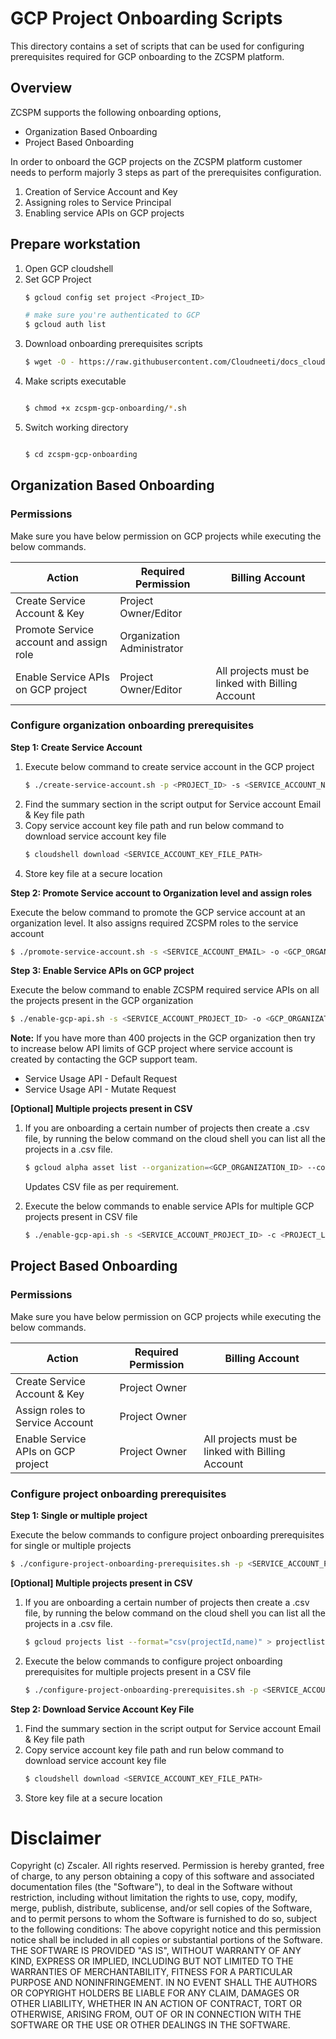 # GCP Project Onboarding Scripts

This directory contains a set of scripts that can be used for configuring prerequisites required for GCP onboarding to the ZCSPM platform.

## Overview

ZCSPM supports the following onboarding options,

* Organization Based Onboarding
* Project Based Onboarding

In order to onboard the GCP projects on the ZCSPM platform customer needs to perform majorly 3 steps as part of the prerequisites configuration.

1. Creation of Service Account and Key
2. Assigning roles to Service Principal
3. Enabling service APIs on GCP projects

## Prepare workstation

1. Open GCP cloudshell
2. Set GCP Project
   ```bash
   $ gcloud config set project <Project_ID>

   # make sure you're authenticated to GCP
   $ gcloud auth list
   ```
3. Download onboarding prerequisites scripts
   ```bash
   $ wget -O - https://raw.githubusercontent.com/Cloudneeti/docs_cloudneeti/rahul/gcp-onboarding-scripts/scripts/gcp-onboarding/download-gcp-onboarding-scripts.sh | bash
   ```
4. Make scripts executable
   ```bash

   $ chmod +x zcspm-gcp-onboarding/*.sh
   ```
5. Switch working directory
   ```bash

   $ cd zcspm-gcp-onboarding
   ```

## Organization Based Onboarding

### Permissions

Make sure you have below permission on GCP projects while executing the below commands.

| Action  | Required Permission | Billing Account |
| ------------- | ------------- | -------------  |
| Create Service Account & Key  | Project Owner/Editor |  |  |
| Promote Service account and assign role  | Organization Administrator |  |
| Enable Service APIs on GCP project | Project Owner/Editor  | All projects must be linked with Billing Account  |

### Configure organization onboarding prerequisites

**Step 1: Create Service Account**

1. Execute below command to create service account in the GCP project
	```bash
	$ ./create-service-account.sh -p <PROJECT_ID> -s <SERVICE_ACCOUNT_NAME>
	```
2. Find the summary section in the script output for Service account Email & Key file path
3. Copy service account key file path and run below command to download service account key file
	```bash
	$ cloudshell download <SERVICE_ACCOUNT_KEY_FILE_PATH>
	```
4. Store key file at a secure location

**Step 2: Promote Service account to Organization level and assign roles**

Execute the below command to promote the GCP service account at an organization level. It also assigns required ZCSPM roles to the service account

```bash
$ ./promote-service-account.sh -s <SERVICE_ACCOUNT_EMAIL> -o <GCP_ORGANIZATION_ID>
```

**Step 3: Enable Service APIs on GCP project**

Execute the below command to enable ZCSPM required service APIs on all the projects present in the GCP organization

```bash
$ ./enable-gcp-api.sh -s <SERVICE_ACCOUNT_PROJECT_ID> -o <GCP_ORGANIZATION_ID> -a
```

**Note:**
If you have more than 400 projects in the GCP organization then try to increase below API limits of GCP project where service account is created by contacting the GCP support team.
* Service Usage API - Default Request
* Service Usage API - Mutate Request


**[Optional] Multiple projects present in CSV**
1. If you are onboarding a certain number of projects then create a .csv file, by running the below command on the cloud shell you can list all the projects in a .csv file.

	```bash
	$ gcloud alpha asset list --organization=<GCP_ORGANIZATION_ID> --content-type=resource --asset-types=cloudresourcemanager.googleapis.com/Project --format="csv(resource.data.projectId,resource.data.name)" > projlist.csv
	```
	Updates CSV file as per requirement.

2. Execute the below commands to enable service APIs for multiple GCP projects present in CSV file

	```bash
	$ ./enable-gcp-api.sh -s <SERVICE_ACCOUNT_PROJECT_ID> -c <PROJECT_LIST.CSV>
	```

## Project Based Onboarding

### Permissions
Make sure you have below permission on GCP projects while executing the below commands.

| Action | Required Permission | Billing Account |
| - | - | - |
| Create Service Account & Key | Project Owner |   |
| Assign roles to Service Account | Project Owner |   |
| Enable Service APIs on GCP project | Project Owner | All projects must be linked with Billing Account |

### Configure project onboarding prerequisites

**Step 1: Single or multiple project**

Execute the below commands to configure project onboarding prerequisites for single or multiple projects

```bash
$ ./configure-project-onboarding-prerequisites.sh -p <SERVICE_ACCOUNT_PROJECT_ID> -s <SERVICE_ACCOUNT_NAME> -l <PROJECT_LIST>
```

**[Optional] Multiple projects present in CSV**

1. If you are onboarding a certain number of projects then create a .csv file, by running the below command on the cloud shell you can list all the projects in a .csv file.

	```bash
	$ gcloud projects list --format="csv(projectId,name)" > projectlist.csv
	```
	
2. Execute the below commands to configure project onboarding prerequisites for multiple projects present in a CSV file

	```bash
	$ ./configure-project-onboarding-prerequisites.sh -p <SERVICE_ACCOUNT_PROJECT_ID> -s <SERVICE_ACCOUNT_NAME> -c <PROJECT_LIST.CSV>
	```
	
**Step 2: Download Service Account Key File**

1. Find the summary section in the script output for Service account Email & Key file path
2. Copy service account key file path and run below command to download service account key file
	```bash
	$ cloudshell download <SERVICE_ACCOUNT_KEY_FILE_PATH> 
	```
3. Store key file at a secure location


# Disclaimer

Copyright (c) Zscaler. All rights reserved.
Permission is hereby granted, free of charge, to any person obtaining a copy of this software and associated documentation files (the "Software"), to deal in the Software without restriction, including without limitation the rights  to use, copy, modify, merge, publish, distribute, sublicense, and/or sell copies of the Software, and to permit persons to whom the Software is  furnished to do so, subject to the following conditions:
The above copyright notice and this permission notice shall be included in all copies or substantial portions of the Software. 
THE SOFTWARE IS PROVIDED "AS IS", WITHOUT WARRANTY OF ANY KIND, EXPRESS OR IMPLIED, INCLUDING BUT NOT LIMITED TO THE WARRANTIES OF MERCHANTABILITY,  FITNESS FOR A PARTICULAR PURPOSE AND NONINFRINGEMENT. IN NO EVENT SHALL THE AUTHORS OR COPYRIGHT HOLDERS BE LIABLE FOR ANY CLAIM, DAMAGES OR OTHER LIABILITY, WHETHER IN AN ACTION OF CONTRACT, TORT OR OTHERWISE, ARISING FROM, OUT OF OR IN CONNECTION WITH THE SOFTWARE OR THE USE OR OTHER DEALINGS IN THE SOFTWARE.